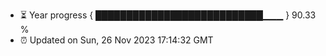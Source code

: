 - ⏳ Year progress { ███████████████████████████▁▁▁ } 90.33 %
- ⏰ Updated on Sun, 26 Nov 2023 17:14:32 GMT

